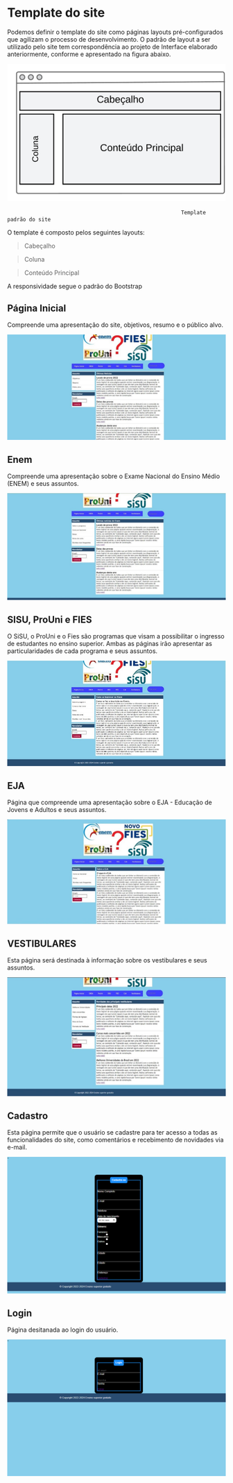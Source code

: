 # Template do site

Podemos definir o template do site como páginas layouts pré-configurados que agilizam o processo de desenvolvimento. O padrão de layout a ser utilizado pelo site tem correspondência ao projeto de Interface elaborado anteriormente, conforme e apresentado na figura abaixo.

![](https://github.com/ICEI-PUC-Minas-PMV-ADS/pmv-ads-2022-2-e1-proj-web-t10-projeto_site_prouni_ads_turma10/blob/main/Projeto%20de%20Interface/ESTRUTURA.jpeg)

                                                            Template padrão do site 
                                                            
O template é composto pelos seguintes layouts:

>	Cabeçalho

>	Coluna	

>	Conteúdo Principal

A responsividade segue o padrão do Bootstrap

## Página Inicial

Compreende uma apresentação do site, objetivos, resumo e o público alvo.

![](https://github.com/ICEI-PUC-Minas-PMV-ADS/pmv-ads-2022-2-e1-proj-web-t10-projeto_site_prouni_ads_turma10/blob/main/Template%20do%20Site/PAGINA%20INICIAL.jpg)

## Enem

Compreende uma apresentação sobre o Exame Nacional do Ensino Médio (ENEM) e seus assuntos.

![](https://github.com/ICEI-PUC-Minas-PMV-ADS/pmv-ads-2022-2-e1-proj-web-t10-projeto_site_prouni_ads_turma10/blob/main/Template%20do%20Site/ENEM.jpg)

## SISU, ProUni e FIES

O SiSU, o ProUni e o Fies são programas que visam a possibilitar o ingresso de estudantes no ensino superior. Ambas as páginas irão apresentar as particularidades de cada programa e seus assuntos.

![](https://github.com/ICEI-PUC-Minas-PMV-ADS/pmv-ads-2022-2-e1-proj-web-t10-projeto_site_prouni_ads_turma10/blob/main/Template%20do%20Site/SISU%20PROUNI%20FIES.jpg)

## EJA

Página que compreende uma apresentação sobre o EJA - Educação de Jovens e Adultos e seus assuntos.

![](https://github.com/ICEI-PUC-Minas-PMV-ADS/pmv-ads-2022-2-e1-proj-web-t10-projeto_site_prouni_ads_turma10/blob/main/Template%20do%20Site/EJA%201.jpg)

## VESTIBULARES

Esta página será destinada à informação sobre os vestibulares e seus assuntos.

![](https://github.com/ICEI-PUC-Minas-PMV-ADS/pmv-ads-2022-2-e1-proj-web-t10-projeto_site_prouni_ads_turma10/blob/main/Template%20do%20Site/VESTIBULARES.1.jpg)

## Cadastro 

Esta página permite que o usuário se cadastre para ter acesso a todas as funcionalidades do site, como comentários e recebimento de novidades via e-mail. 

![](https://github.com/ICEI-PUC-Minas-PMV-ADS/pmv-ads-2022-2-e1-proj-web-t10-projeto_site_prouni_ads_turma10/blob/main/Template%20do%20Site/Cadastro.png)

## Login

Página desitanada ao login do usuário.

![](https://github.com/ICEI-PUC-Minas-PMV-ADS/pmv-ads-2022-2-e1-proj-web-t10-projeto_site_prouni_ads_turma10/blob/main/Template%20do%20Site/Login.png)
























